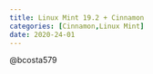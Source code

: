 ```yaml
---
title: Linux Mint 19.2 + Cinnamon
categories: [Cinnamon,Linux Mint]
date: 2020-24-01
---
```


@bcosta579

